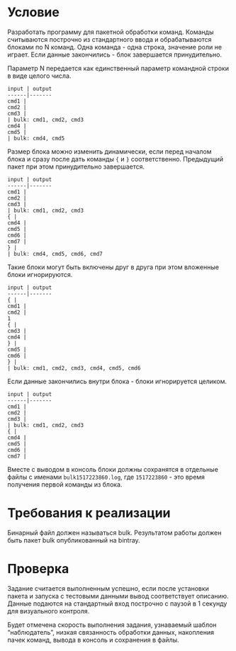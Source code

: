 # Условие

Разработать программу для пакетной обработки команд. Команды считываются построчно из стандартного ввода и обрабатываются блоками по N команд. Одна команда - одна строка, значение роли не играет. Если данные закончились - блок завершается принудительно.

Параметр N передается как единственный параметр командной строки в виде целого числа.
```
input | output
------|-------
cmd1 |
cmd2 |
cmd3 |
| bulk: cmd1, cmd2, cmd3
cmd4 |
cmd5 |
| bulk: cmd4, cmd5
```


Размер блока можно изменить динамически, если перед началом блока и сразу после дать команды `{` и `}` соответственно. Предыдущий пакет при этом принудительно завершается.
```
input | output
------|-------
cmd1 |
cmd2 |
cmd3 |
| bulk: cmd1, cmd2, cmd3
{ |
cmd4 |
cmd5 |
cmd6 |
cmd7 |
} |
| bulk: cmd4, cmd5, cmd6, cmd7
```
Такие блоки могут быть включены друг в друга при этом вложенные блоки игнорируются.
```
input | output
------|-------
{ |
cmd1 |
cmd2 |
1
{ |
cmd3 |
cmd4 |
} |
cmd5 |
cmd6 |
} |
| bulk: cmd1, cmd2, cmd3, cmd4, cmd5, cmd6
```

Если данные закончились внутри блока - блоки игнорируется целиком.
```
input | output
------|-------
cmd1 |
cmd2 |
cmd3 |
| bulk: cmd1, cmd2, cmd3
{ |
cmd4 |
cmd5 |
cmd6 |
cmd7 |
```

Вместе с выводом в консоль блоки должны сохранятся в отдельные файлы с именами `bulk1517223860.log`, где `1517223860` - это время получения
первой команды из блока.

# Требования к реализации

Бинарный файл должен называться bulk.
Результатом работы должен быть пакет bulk опубликованный на bintray.

# Проверка
Задание считается выполненным успешно, если после установки пакета и запуска с тестовыми данными вывод соответствует описанию. Данные
подаются на стандартный вход построчно с паузой в 1 секунду для визуального контроля.

Будет отмечена скорость выполнения задания, узнаваемый шаблон
“наблюдатель”, низкая связанность обработки данных, накопления пачек
команд, вывода в консоль и сохранения в файлы.
